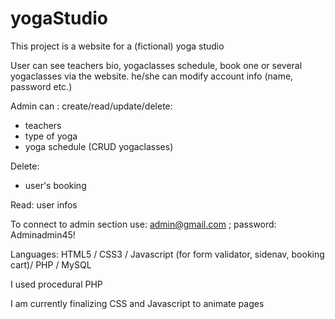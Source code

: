 # yogaStudio

This project is a website for a (fictional) yoga studio

User can see teachers bio, yogaclasses schedule, book one or several yogaclasses via the website. he/she can modify account info (name, password etc.)

Admin can :
create/read/update/delete: 
- teachers
- type of yoga
- yoga schedule (CRUD yogaclasses)

Delete: 
- user's booking

Read:
user infos

To connect to admin section use: admin@gmail.com ; password: Adminadmin45!

Languages: HTML5 / CSS3 / Javascript (for form validator, sidenav, booking cart)/ PHP / MySQL

I used procedural PHP 

I am currently finalizing CSS and Javascript to animate pages

